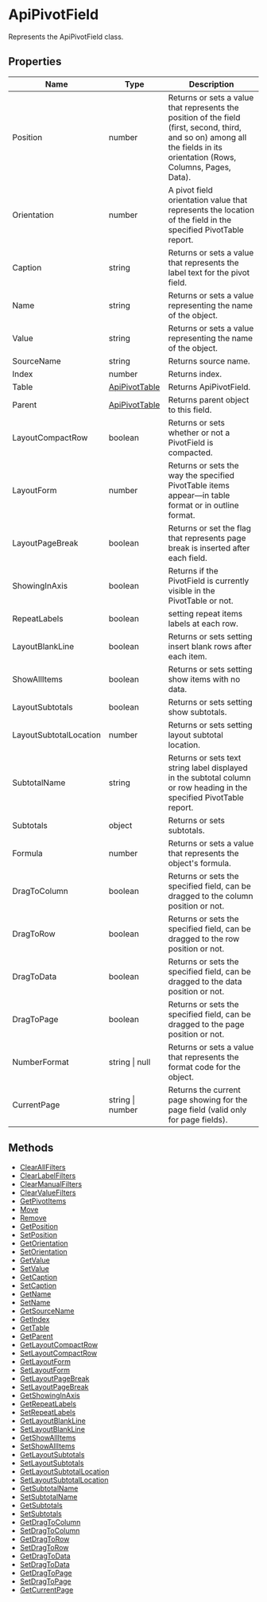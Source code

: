 # ApiPivotField

Represents the ApiPivotField class.

## Properties

| Name | Type | Description |
| ---- | ---- | ----------- |
| Position | number | Returns or sets a value that represents the position of the field (first, second, third, and so on) among all the fields in its orientation (Rows, Columns, Pages, Data). |
| Orientation | number | A pivot field orientation value that represents the location of the field in the specified PivotTable report. |
| Caption | string | Returns or sets a value that represents the label text for the pivot field. |
| Name | string | Returns or sets a value representing the name of the object. |
| Value | string | Returns or sets a value representing the name of the object. |
| SourceName | string | Returns source name. |
| Index | number | Returns index. |
| Table | [ApiPivotTable](../ApiPivotTable/ApiPivotTable.md) | Returns ApiPivotField. |
| Parent | [ApiPivotTable](../ApiPivotTable/ApiPivotTable.md) | Returns parent object to this field. |
| LayoutCompactRow | boolean | Returns or sets whether or not a PivotField is compacted. |
| LayoutForm | number | Returns or sets the way the specified PivotTable items appear—in table format or in outline format. |
| LayoutPageBreak | boolean | Returns or set the flag that represents page break is inserted after each field. |
| ShowingInAxis | boolean | Returns if the PivotField is currently visible in the PivotTable or not. |
| RepeatLabels | boolean | setting repeat items labels at each row. |
| LayoutBlankLine | boolean | Returns or sets setting insert blank rows after each item. |
| ShowAllItems | boolean | Returns or sets setting show items with no data. |
| LayoutSubtotals | boolean | Returns or sets setting show subtotals. |
| LayoutSubtotalLocation | number | Returns or sets setting layout subtotal location. |
| SubtotalName | string | Returns or sets text string label displayed in the subtotal column or row heading in the specified PivotTable report. |
| Subtotals | object | Returns or sets subtotals. |
| Formula | number | Returns or sets a value that represents the object's formula. |
| DragToColumn | boolean | Returns or sets the specified field, can be dragged to the column position or not. |
| DragToRow | boolean | Returns or sets the specified field, can be dragged to the row position or not. |
| DragToData | boolean | Returns or sets the specified field, can be dragged to the data position or not. |
| DragToPage | boolean | Returns or sets the specified field, can be dragged to the page position or not. |
| NumberFormat | string &#124; null | Returns or sets a value that represents the format code for the object. |
| CurrentPage | string &#124; number | Returns the current page showing for the page field (valid only for page fields). |

## Methods

- [ClearAllFilters](./Methods/ClearAllFilters.md)
- [ClearLabelFilters](./Methods/ClearLabelFilters.md)
- [ClearManualFilters](./Methods/ClearManualFilters.md)
- [ClearValueFilters](./Methods/ClearValueFilters.md)
- [GetPivotItems](./Methods/GetPivotItems.md)
- [Move](./Methods/Move.md)
- [Remove](./Methods/Remove.md)
- [GetPosition](./Methods/GetPosition.md)
- [SetPosition](./Methods/SetPosition.md)
- [GetOrientation](./Methods/GetOrientation.md)
- [SetOrientation](./Methods/SetOrientation.md)
- [GetValue](./Methods/GetValue.md)
- [SetValue](./Methods/SetValue.md)
- [GetCaption](./Methods/GetCaption.md)
- [SetCaption](./Methods/SetCaption.md)
- [GetName](./Methods/GetName.md)
- [SetName](./Methods/SetName.md)
- [GetSourceName](./Methods/GetSourceName.md)
- [GetIndex](./Methods/GetIndex.md)
- [GetTable](./Methods/GetTable.md)
- [GetParent](./Methods/GetParent.md)
- [GetLayoutCompactRow](./Methods/GetLayoutCompactRow.md)
- [SetLayoutCompactRow](./Methods/SetLayoutCompactRow.md)
- [GetLayoutForm](./Methods/GetLayoutForm.md)
- [SetLayoutForm](./Methods/SetLayoutForm.md)
- [GetLayoutPageBreak](./Methods/GetLayoutPageBreak.md)
- [SetLayoutPageBreak](./Methods/SetLayoutPageBreak.md)
- [GetShowingInAxis](./Methods/GetShowingInAxis.md)
- [GetRepeatLabels](./Methods/GetRepeatLabels.md)
- [SetRepeatLabels](./Methods/SetRepeatLabels.md)
- [GetLayoutBlankLine](./Methods/GetLayoutBlankLine.md)
- [SetLayoutBlankLine](./Methods/SetLayoutBlankLine.md)
- [GetShowAllItems](./Methods/GetShowAllItems.md)
- [SetShowAllItems](./Methods/SetShowAllItems.md)
- [GetLayoutSubtotals](./Methods/GetLayoutSubtotals.md)
- [SetLayoutSubtotals](./Methods/SetLayoutSubtotals.md)
- [GetLayoutSubtotalLocation](./Methods/GetLayoutSubtotalLocation.md)
- [SetLayoutSubtotalLocation](./Methods/SetLayoutSubtotalLocation.md)
- [GetSubtotalName](./Methods/GetSubtotalName.md)
- [SetSubtotalName](./Methods/SetSubtotalName.md)
- [GetSubtotals](./Methods/GetSubtotals.md)
- [SetSubtotals](./Methods/SetSubtotals.md)
- [GetDragToColumn](./Methods/GetDragToColumn.md)
- [SetDragToColumn](./Methods/SetDragToColumn.md)
- [GetDragToRow](./Methods/GetDragToRow.md)
- [SetDragToRow](./Methods/SetDragToRow.md)
- [GetDragToData](./Methods/GetDragToData.md)
- [SetDragToData](./Methods/SetDragToData.md)
- [GetDragToPage](./Methods/GetDragToPage.md)
- [SetDragToPage](./Methods/SetDragToPage.md)
- [GetCurrentPage](./Methods/GetCurrentPage.md)
